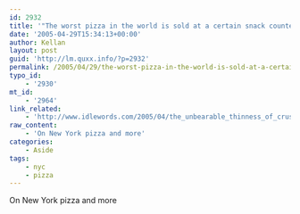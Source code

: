 ```yaml
---
id: 2932
title: '"The worst pizza in the world is sold at a certain snack counter in Edinburgh."'
date: '2005-04-29T15:34:13+00:00'
author: Kellan
layout: post
guid: 'http://lm.quxx.info/?p=2932'
permalink: /2005/04/29/the-worst-pizza-in-the-world-is-sold-at-a-certain-snack-counter-in-edinburgh/
typo_id:
    - '2930'
mt_id:
    - '2964'
link_related:
    - 'http://www.idlewords.com/2005/04/the_unbearable_thinness_of_crust.htm'
raw_content:
    - 'On New York pizza and more'
categories:
    - Aside
tags:
    - nyc
    - pizza
---
```


On New York pizza and more